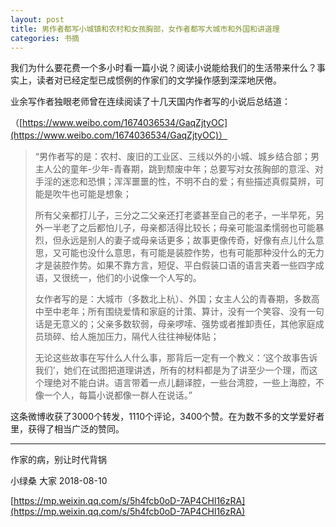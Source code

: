 ```yaml
---
layout: post
title: 男作者都写小城镇和农村和女孩胸部，女作者都写大城市和外国和讲道理
categories: 书摘
---
```


我们为什么要花费一个多小时看一篇小说？阅读小说能给我们的生活带来什么？事实上，读者对已经定型已成惯例的作家们的文学操作感到深深地厌倦。

业余写作者独眼老师曾在连续阅读了十几天国内作者写的小说后总结道：

（[https://www.weibo.com/1674036534/GaqZjtyOC](https://www.weibo.com/1674036534/GaqZjtyOC)）

> “男作者写的是：农村、废旧的工业区、三线以外的小城、城乡结合部；男主人公的童年-少年-青春期，跳到颓废中年；总要写对女孩胸部的意淫、对手淫的迷恋和恐惧；浑浑噩噩的性，不明不白的爱；有些描述真假莫辨，可能是吹牛也可能是想象；
>
> 所有父亲都打儿子，三分之二父亲还打老婆甚至自己的老子，一半早死，另外一半老了之后都怕儿子，母亲都活得比较长；母亲可能温柔懦弱也可能暴烈，但永远是别人的妻子或母亲话更多；故事更像传奇，好像有点儿什么意思，又可能也没什么意思，有可能是装腔作势，也有可能那种没什么的无力才是装腔作势。如果不靠方言，短促、平白假装口语的语言夹着一些四字成语，又很统一，他们的小说像一个人写的。
>
> 女作者写的是：大城市（多数北上杭）、外国；女主人公的青春期，多数高中至中老年；所有围绕爱情和家庭的计策、算计，没有一个笑容、没有一句话是无意义的；父亲多数软弱，母亲啰嗦、强势或者推卸责任，其他家庭成员琐碎、给人施加压力，隔代人往往神秘体贴；
>
> 无论这些故事在写什么人什么事，那背后一定有一个教义：‘这个故事告诉我们’，她们在试图把道理讲透，所有的材料都是为了讲至少一个理，而这个理绝对不能白讲。语言带着一点儿翻译腔，一些台湾腔，一些上海腔，不像一个人，每篇小说都像一群人在说话。”

这条微博收获了3000个转发，1110个评论，3400个赞。在为数不多的文学爱好者里，获得了相当广泛的赞同。

---

作家的病，别让时代背锅

小绿桑  大家  2018-08-10

[https://mp.weixin.qq.com/s/5h4fcb0oD-7AP4CHl16zRA](https://mp.weixin.qq.com/s/5h4fcb0oD-7AP4CHl16zRA)